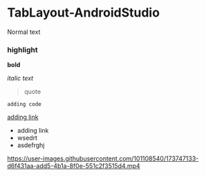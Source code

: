 # TabLayout-AndroidStudio

Normal text

### highlight

**bold**

_italic text_

> quote

`adding code`

[adding link](url)

- adding link
- wsedrt
- asdefrghj
















https://user-images.githubusercontent.com/101108540/173747133-d6f431aa-add5-4b1a-8f0e-551c2f3515d4.mp4

